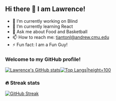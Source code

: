 ## Hi there 👋 I am Lawrence!

- 🔭 I’m currently working on Blind
- 🌱 I’m currently learning React 
- 💬 Ask me about Food and Basketball
- 📫 How to reach me: tiantonl@andrew.cmu.edu
- ⚡ Fun fact: I am a Fun Guy!


### Welcome to my GitHub profile!

[![Lawrence's GitHub stats](https://github-readme-stats.vercel.app/api?username=lawrencelilol)![Top Langs](https://github-readme-stats.vercel.app/api/top-langs/?username=lawrencelilol&layout=compact)|height=100](https://github.com/lawrencelilol/github-readme-stats) 

### 🔥 Streak stats
[![GitHub Streak](http://github-readme-streak-stats.herokuapp.com?user=lawrencelilol&date_format=M%20j%5B%2C%20Y%5D)](https://git.io/streak-stats)


